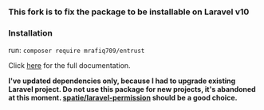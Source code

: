 ### This fork is to fix the package to be installable on Laravel v10

### Installation

run:
`composer require mrafiq709/entrust`

Click [here](https://github.com/Zizaco/entrust/blob/master/README.md) for the full documentation.

**I've updated dependencies only, because I had to upgrade existing Laravel project. Do not use this package for new projects, it's abandoned at this moment. [spatie/laravel-permission](https://github.com/spatie/laravel-permission) should be a good choice.**
